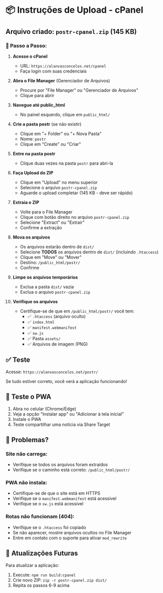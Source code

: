 # 📦 Instruções de Upload - cPanel

## Arquivo criado: `postr-cpanel.zip` (145 KB)

### 🚀 Passo a Passo:

1. **Acesse o cPanel**

   - URL: `https://alanvasconcelos.net/cpanel`
   - Faça login com suas credenciais

2. **Abra o File Manager** (Gerenciador de Arquivos)

   - Procure por "File Manager" ou "Gerenciador de Arquivos"
   - Clique para abrir

3. **Navegue até public_html**

   - No painel esquerdo, clique em `public_html/`

4. **Crie a pasta postr** (se não existir)

   - Clique em "+ Folder" ou "+ Nova Pasta"
   - Nome: `postr`
   - Clique em "Create" ou "Criar"

5. **Entre na pasta postr**

   - Clique duas vezes na pasta `postr` para abri-la

6. **Faça Upload do ZIP**

   - Clique em "Upload" no menu superior
   - Selecione o arquivo `postr-cpanel.zip`
   - Aguarde o upload completar (145 KB - deve ser rápido)

7. **Extraia o ZIP**

   - Volte para o File Manager
   - Clique com botão direito no arquivo `postr-cpanel.zip`
   - Selecione "Extract" ou "Extrair"
   - Confirme a extração

8. **Mova os arquivos**

   - Os arquivos estarão dentro de `dist/`
   - Selecione **TODOS** os arquivos dentro de `dist/` (incluindo `.htaccess`)
   - Clique em "Move" ou "Mover"
   - Destino: `/public_html/postr/`
   - Confirme

9. **Limpe os arquivos temporários**

   - Exclua a pasta `dist/` vazia
   - Exclua o arquivo `postr-cpanel.zip`

10. **Verifique os arquivos**
    - Certifique-se de que em `/public_html/postr/` você tem:
      - ✅ `.htaccess` (arquivo oculto)
      - ✅ `index.html`
      - ✅ `manifest.webmanifest`
      - ✅ `sw.js`
      - ✅ Pasta `assets/`
      - ✅ Arquivos de imagem (PNG)

## ✅ Teste

Acesse: `https://alanvasconcelos.net/postr/`

Se tudo estiver correto, você verá a aplicação funcionando!

## 📱 Teste o PWA

1. Abra no celular (Chrome/Edge)
2. Veja a opção "Instalar app" ou "Adicionar à tela inicial"
3. Instale o PWA
4. Teste compartilhar uma notícia via Share Target

## 🐛 Problemas?

### Site não carrega:

- Verifique se todos os arquivos foram extraídos
- Verifique se o caminho está correto: `/public_html/postr/`

### PWA não instala:

- Certifique-se de que o site está em HTTPS
- Verifique se o `manifest.webmanifest` está acessível
- Verifique se o `sw.js` está acessível

### Rotas não funcionam (404):

- Verifique se o `.htaccess` foi copiado
- Se não aparecer, mostre arquivos ocultos no File Manager
- Entre em contato com o suporte para ativar `mod_rewrite`

## 🔄 Atualizações Futuras

Para atualizar a aplicação:

1. Execute: `npm run build:cpanel`
2. Crie novo ZIP: `zip -r postr-cpanel.zip dist/`
3. Repita os passos 6-9 acima
